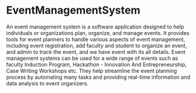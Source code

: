# EventManagementSystem
An event management system is a software application designed to help individuals or organizations plan, organize, and manage events. It provides tools for event planners to handle various aspects of event management, including event registration, add faculty and student to organize an event, and admin to track the event, and we have event with its all details.
Event management systems can be used for a wide range of events such as faculty Induction Program, Hackathon - Innovation And Entrepreneurship, Case Writing Workshops etc. They help streamline the event planning process by automating many tasks and providing real-time information and data analysis to event organizers.  

